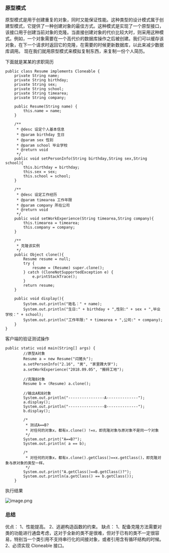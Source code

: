 ### 原型模式
原型模式是用于创建重复的对象，同时又能保证性能。这种类型的设计模式属于创建型模式，它提供了一种创建对象的最佳方式。这种模式是实现了一个原型接口，该接口用于创建当前对象的克隆。当直接创建对象的代价比较大时，则采用这种模式。例如，一个对象需要在一个高代价的数据库操作之后被创建。我们可以缓存该对象，在下一个请求时返回它的克隆，在需要的时候更新数据库，以此来减少数据库调用。
现在我们就用原型模式来模拟复制东西，来复制一份个人简历。

下面就是某某的求职简历
```
public class Resume implements Cloneable {
    private String name;
    private String birthday;
    private String sex;
    private String school;
    private String timearea;
    private String company;

    public Resume(String name) {
        this.name = name;
    }

    /**
     * @desc 设定个人基本信息
     * @param birthday 生日
     * @param sex 性别
     * @param school 毕业学校
     * @return void
     */
    public void setPersonInfo(String birthday,String sex,String school){
        this.birthday = birthday;
        this.sex = sex;
        this.school = school;
    }

    /**
     * @desc 设定工作经历
     * @param timearea 工作年限
     * @param company 所在公司
     * @return void
     */
    public void setWorkExperience(String timearea,String company){
        this.timearea = timearea;
        this.company = company;
    }

    /**
     * 克隆该实例
     */
    public Object clone(){
        Resume resume = null;
        try {
            resume = (Resume) super.clone();
        } catch (CloneNotSupportedException e) {
            e.printStackTrace();
        }
        return resume;
    }

    public void display(){
        System.out.println("姓名：" + name);
        System.out.println("生日:" + birthday + ",性别:" + sex + ",毕业学校：" + school);
        System.out.println("工作年限:" + timearea + ",公司:" + company);
    }
}
```

客户端的验证测试操作
```
public static void main(String[] args) {
        //原型A对象
        Resume a = new Resume("闫猪头");
        a.setPersonInfo("2.16", "男", "家里蹲大学");
        a.setWorkExperience("2018.09.05", "搬砖工地");

        //克隆B对象
        Resume b = (Resume) a.clone();

        //输出A和B对象
        System.out.println("----------------A--------------");
        a.display();
        System.out.println("----------------B--------------");
        b.display();

        /*
         * 测试A==B?
         * 对任何的对象x，都有x.clone() !=x，即克隆对象与原对象不是同一个对象
         */
        System.out.print("A==B?");
        System.out.println( a == b);

        /*
         * 对任何的对象x，都有x.clone().getClass()==x.getClass()，即克隆对象与原对象的类型一样。
         */
        System.out.print("A.getClass()==B.getClass()?");
        System.out.println(a.getClass() == b.getClass());
    }
```
执行结果

![image.png](https://upload-images.jianshu.io/upload_images/15533540-94b6c36cef62a453.png?imageMogr2/auto-orient/strip%7CimageView2/2/w/1240)

### 总结
优点： 1、性能提高。 2、逃避构造函数的约束。
缺点： 1、配备克隆方法需要对类的功能进行通盘考虑，这对于全新的类不是很难，但对于已有的类不一定很容易，特别当一个类引用不支持串行化的间接对象，或者引用含有循环结构的时候。 2、必须实现 Cloneable 接口。


